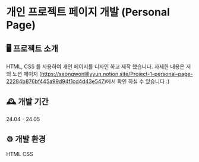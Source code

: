 # 개인 프로젝트 페이지 개발 (Personal Page)



## 🖥️ 프로젝트 소개
HTML, CSS 를 사용하여 개인 페이지를 디자인 하고 제작 했습니다. 
자세한 내용은 저의 노션 페이지 (https://seongwonlillyyun.notion.site/Project-1-personal-page-22284b876bf445a99d94f1cd4d43e547)에서 확인 하실 수 있습니다 :) 



## 🕰️ 개발 기간
24.04 - 24.05


## ⚙️ 개발 환경
HTML
CSS

